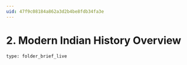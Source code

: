 ```yaml
---
uid: 47f9c08184a862a3d2b4be8fdb34fa3e
---
```


# 2. Modern Indian History Overview
 
```ccard
type: folder_brief_live
```
 
